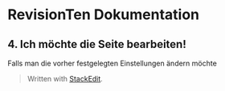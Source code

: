 ﻿
# RevisionTen Dokumentation

## 4. Ich möchte die Seite bearbeiten!
Falls man die vorher festgelegten Einstellungen ändern möchte 

> Written with [StackEdit](https://stackedit.io/).

